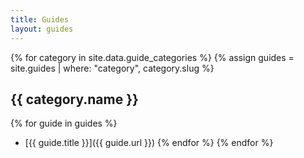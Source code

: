 ```yaml
---
title: Guides
layout: guides
---
```


{% for category in site.data.guide_categories %}
{% assign guides = site.guides | where: "category", category.slug %}

## {{ category.name }}

{% for guide in guides %}

- [{{ guide.title }}]({{ guide.url }})
{% endfor %}
{% endfor %}

